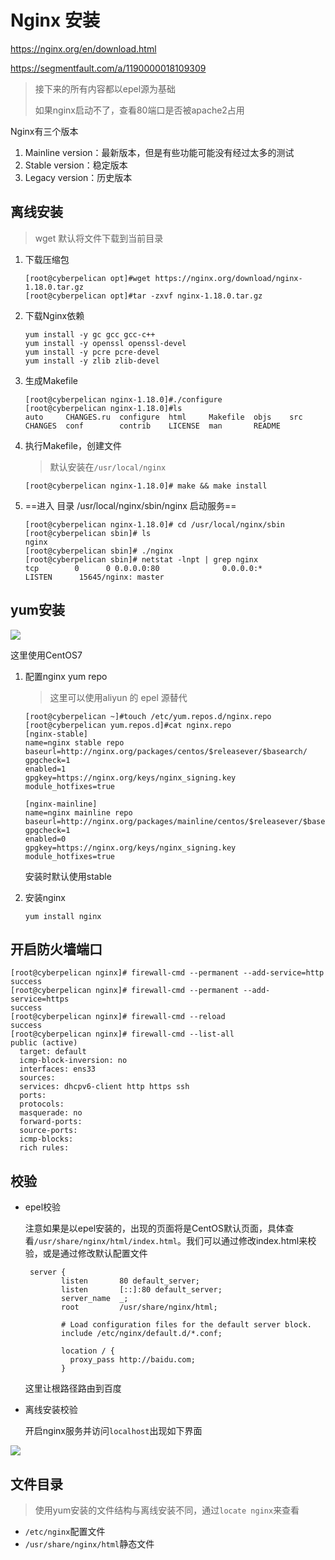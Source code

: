 # Nginx 安装

https://nginx.org/en/download.html

https://segmentfault.com/a/1190000018109309

> 接下来的所有内容都以epel源为基础
>
> 如果nginx启动不了，查看80端口是否被apache2占用

Nginx有三个版本

1. Mainline version：最新版本，但是有些功能可能没有经过太多的测试
2. Stable version：稳定版本
3. Legacy version：历史版本

## 离线安装

> wget 默认将文件下载到当前目录

1. 下载压缩包

   ```
   [root@cyberpelican opt]#wget https://nginx.org/download/nginx-1.18.0.tar.gz
   [root@cyberpelican opt]#tar -zxvf nginx-1.18.0.tar.gz
   ```

2. 下载Nginx依赖

   ```
   yum install -y gc gcc gcc-c++
   yum install -y openssl openssl-devel  
   yum install -y pcre pcre-devel
   yum install -y zlib zlib-devel
   ```

3. 生成Makefile

   ```
   [root@cyberpelican nginx-1.18.0]#./configure
   [root@cyberpelican nginx-1.18.0]#ls
   auto     CHANGES.ru  configure  html     Makefile  objs    src
   CHANGES  conf        contrib    LICENSE  man       README
   
   ```

4. 执行Makefile，创建文件

   > 默认安装在`/usr/local/nginx`

   ```
   [root@cyberpelican nginx-1.18.0]# make && make install
   ```

5. ==进入 目录 /usr/local/nginx/sbin/nginx 启动服务==

   ```
   [root@cyberpelican nginx-1.18.0]# cd /usr/local/nginx/sbin
   [root@cyberpelican sbin]# ls
   nginx
   [root@cyberpelican sbin]# ./nginx
   [root@cyberpelican sbin]# netstat -lnpt | grep nginx
   tcp        0      0 0.0.0.0:80              0.0.0.0:*               LISTEN      15645/nginx: master 
   ```

## yum安装

<img src="..\..\imgs\_Nginx\Snipaste_2020-11-22_18-13-02.png"/>

这里使用CentOS7

1. 配置nginx yum repo

   > 这里可以使用aliyun 的 epel 源替代

   ```
   [root@cyberpelican ~]#touch /etc/yum.repos.d/nginx.repo 
   [root@cyberpelican yum.repos.d]#cat nginx.repo 
   [nginx-stable]
   name=nginx stable repo
   baseurl=http://nginx.org/packages/centos/$releasever/$basearch/
   gpgcheck=1
   enabled=1
   gpgkey=https://nginx.org/keys/nginx_signing.key
   module_hotfixes=true
   
   [nginx-mainline]
   name=nginx mainline repo
   baseurl=http://nginx.org/packages/mainline/centos/$releasever/$basearch/
   gpgcheck=1
   enabled=0
   gpgkey=https://nginx.org/keys/nginx_signing.key
   module_hotfixes=true
   ```

   安装时默认使用stable

2. 安装nginx

   ```
   yum install nginx
   ```

## 开启防火墙端口

```
[root@cyberpelican nginx]# firewall-cmd --permanent --add-service=http
success
[root@cyberpelican nginx]# firewall-cmd --permanent --add-service=https
success
[root@cyberpelican nginx]# firewall-cmd --reload
success
[root@cyberpelican nginx]# firewall-cmd --list-all
public (active)
  target: default
  icmp-block-inversion: no
  interfaces: ens33
  sources: 
  services: dhcpv6-client http https ssh
  ports: 
  protocols: 
  masquerade: no
  forward-ports: 
  source-ports: 
  icmp-blocks: 
  rich rules: 
```

## 校验

- epel校验

  注意如果是以epel安装的，出现的页面将是CentOS默认页面，具体查看`/usr/share/nginx/html/index.html`。我们可以通过修改index.html来校验，或是通过修改默认配置文件

  ```
   server {
          listen       80 default_server;
          listen       [::]:80 default_server;
          server_name  _;
          root         /usr/share/nginx/html;
  
          # Load configuration files for the default server block.
          include /etc/nginx/default.d/*.conf;
  
          location / {
            proxy_pass http://baidu.com;
          }
  
  ```

  这里让根路径路由到百度

- 离线安装校验

  开启nginx服务并访问`localhost`出现如下界面

<img src="..\..\imgs\_Nginx\Snipaste_2020-11-25_11-05-23.png"/>



## 文件目录

> 使用yum安装的文件结构与离线安装不同，通过`locate nginx`来查看

- `/etc/nginx`配置文件
- `/usr/share/nginx/html`静态文件
